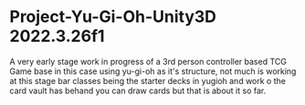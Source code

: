 # Project-Yu-Gi-Oh-Unity3D 2022.3.26f1
A very early stage work in progress of a 3rd person controller based TCG Game base in this case using yu-gi-oh as it's structure, not much is working at this stage bar classes being the starter decks in yugioh and work o the card vault has behand you can draw cards but that is about it so far.
